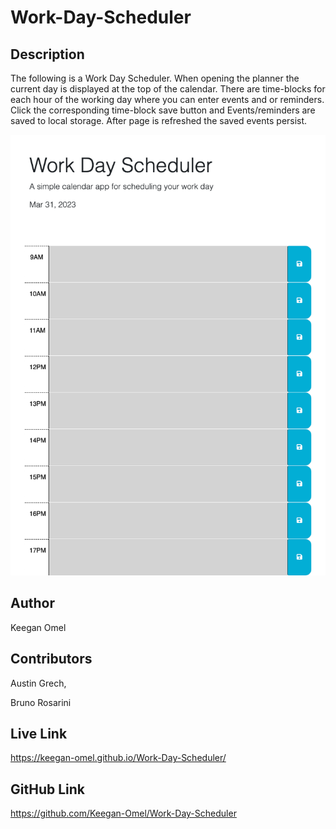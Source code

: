 # Work-Day-Scheduler


## Description


The following is a Work Day Scheduler. When opening the planner the current day is displayed at the top of the calendar. There are time-blocks for each hour of the working day where you can enter events and or reminders. Click the corresponding time-block save button and Events/reminders are saved to local storage. After page is refreshed the saved events persist. 


![Screen Capture](./Assets/images/screencapture-file-Users-keeganomel-bootcamp-week-5-Work-Day-Scheduler-index-html-2023-03-31-20_56_26.png)


## Author 


Keegan Omel


## Contributors


Austin Grech,

Bruno Rosarini


## Live Link


https://keegan-omel.github.io/Work-Day-Scheduler/


## GitHub Link


https://github.com/Keegan-Omel/Work-Day-Scheduler

